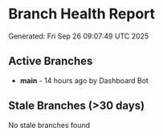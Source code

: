 # Branch Health Report
Generated: Fri Sep 26 09:07:49 UTC 2025

## Active Branches
- **main** - 14 hours ago by Dashboard Bot

## Stale Branches (>30 days)
No stale branches found
